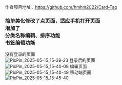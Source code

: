 作者项目地址：https://github.com/hmhm2022/Card-Tab<br>
<h3>简单美化修改了点页面，适应手机打开页面<br>
增加了<br>
分类名称编辑、排序功能<br>
书签编辑功能<br></h3>

没有登录的页面<br>
![PixPin_2025-05-15_15-39-23](https://github.com/user-attachments/assets/ddf6a322-52e4-4a13-bc09-830f66ffdc3b)
登录后的页面<br>
![PixPin_2025-05-15_15-40-08](https://github.com/user-attachments/assets/1a5441d0-43d7-41c7-b68e-0a08d370e93a)
编辑页面<br>
![PixPin_2025-05-15_15-40-49](https://github.com/user-attachments/assets/3899cb8d-9ce1-4b4c-acdd-f61e30e95e2d)
移动端页面<br>
![PixPin_2025-05-15_15-45-40](https://github.com/user-attachments/assets/ddb07c86-4542-4bc2-83e4-a12d670635a8)


